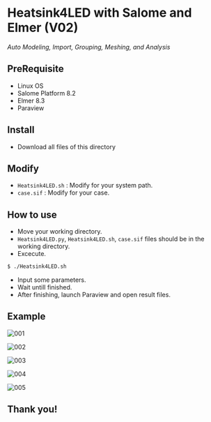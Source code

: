 
# Heatsink4LED with Salome and Elmer (V02)

_Auto Modeling, Import, Grouping, Meshing, and Analysis_


## PreRequisite
* Linux OS
* Salome Platform 8.2
* Elmer 8.3
* Paraview


## Install

* Download all files of this directory


## Modify

* `Heatsink4LED.sh` : Modify for your system path.
* `case.sif` : Modify for your case.


## How to use

* Move your working directory.
* `Heatsink4LED.py`, `Heatsink4LED.sh`, `case.sif` files should be in the working directory.
* Excecute.

```bash
$ ./Heatsink4LED.sh
```

* Input some parameters.
* Wait untill finished.
* After finishing, launch Paraview and open result files.

## Example

![001](https://user-images.githubusercontent.com/12775748/30620891-03c73ea0-9de3-11e7-8a70-1249925bbe59.png)

![002](https://user-images.githubusercontent.com/12775748/30620888-03c13154-9de3-11e7-82c5-18bfc37defeb.png)

![003](https://user-images.githubusercontent.com/12775748/30620887-03c0446a-9de3-11e7-8f28-aa80cd80763d.png)

![004](https://user-images.githubusercontent.com/12775748/30620890-03c4a8b6-9de3-11e7-8b64-c3515ea7812e.png)

![005](https://user-images.githubusercontent.com/12775748/30620889-03c495ce-9de3-11e7-8963-6595a74e1728.png)



## Thank you!
